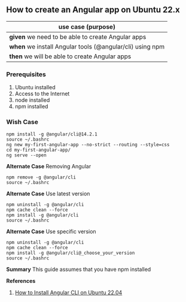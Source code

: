 
## How to create an Angular app on Ubuntu 22.x

>
|use case (purpose)|  
|--|
|**given** we need to be able to create Angular apps
|**when** we install Angular tools (@angular/cli) using npm  
|**then** we will be able to create Angular apps

### Prerequisites 
1. Ubuntu installed
2. Access to the Internet
4. node installed
5. npm installed

### Wish Case
	npm install -g @angular/cli@14.2.1
	source ~/.bashrc
	ng new my-first-angular-app --no-strict --routing --style=css
	cd my-first-angular-app/
	ng serve --open
	
**Alternate Case**
Removing Angular

	npm remove -g @angular/cli
	source ~/.bashrc

**Alternate Case**
Use latest version

	npm uninstall -g @angular/cli
	npm cache clean --force
	npm install -g @angular/cli
	source ~/.bashrc
	
**Alternate Case**
Use specific version

	npm uninstall -g @angular/cli
	npm cache clean --force
	npm install -g @angular/cli@_choose_your_version
	source ~/.bashrc
	
**Summary**
This guide assumes that you have npm installed

**References**
1. [How to Install Angular CLI on Ubuntu 22.04](https://tecadmin.net/how-to-install-angular-cli-on-ubuntu-22-04/)
